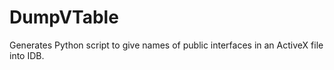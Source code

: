 DumpVTable
==========

Generates Python script to give names of public interfaces in an ActiveX file into IDB.
